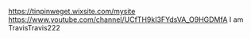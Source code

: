 https://tinpinweget.wixsite.com/mysite
https://www.youtube.com/channel/UCfTH9kI3FYdsVA_O9HGDMfA
I am TravisTravis222
